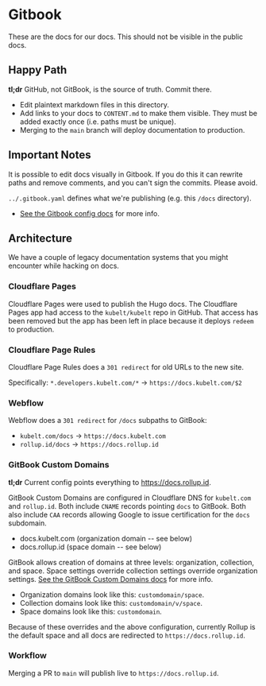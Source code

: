 # Gitbook

These are the docs for our docs. This should not be visible in the public docs.

## Happy Path

**tl;dr** GitHub, not GitBook, is the source of truth. Commit there.

- Edit plaintext markdown files in this directory.
- Add links to your docs to `CONTENT.md` to make them visible. They must be
  added exactly once (i.e. paths must be unique).
- Merging to the `main` branch will deploy documentation to production.

## Important Notes

It is possible to edit docs visually in Gitbook. If you do this it can rewrite
paths and remove comments, and you can't sign the commits. Please avoid.

`../.gitbook.yaml` defines what we're publishing (e.g. this `/docs` directory).

- [See the Gitbook config docs](https://docs.gitbook.com/getting-started/git-sync/content-configuration#.gitbook.yaml-2) for more info.

## Architecture

We have a couple of legacy documentation systems that you might encounter while
hacking on docs.

### Cloudflare Pages

Cloudflare Pages were used to publish the Hugo docs. The Cloudflare Pages app
had access to the `kubelt/kubelt` repo in GitHub. That access has been removed
but the app has been left in place because it deploys `redeem` to production.

### Cloudflare Page Rules

Cloudflare Page Rules does a `301 redirect` for old URLs to the new site.

Specifically: `*.developers.kubelt.com/*` -> `https://docs.kubelt.com/$2`

### Webflow

Webflow does a `301 redirect` for `/docs` subpaths to GitBook:

- `kubelt.com/docs` -> `https://docs.kubelt.com`
- `rollup.id/docs` -> `https://docs.rollup.id`

### GitBook Custom Domains

**tl;dr** Current config points everything to https://docs.rollup.id.

GitBook Custom Domains are configured in Cloudflare DNS for `kubelt.com` and
`rollup.id`. Both include `CNAME` records pointing `docs` to GitBook. Both
also include `CAA` records allowing Google to issue certification for the `docs`
subdomain.

- docs.kubelt.com (organization domain -- see below)
- docs.rollup.id (space domain -- see below)

GitBook allows creation of domains at three levels: organization, collection,
and space. Space settings override collection settings override organization
settings. [See the GitBook Custom Domains docs](https://docs.gitbook.com/advanced-guides/custom-domain/location) for more info.

- Organization domains look like this: `customdomain/space`.
- Collection domains look like this: `customdomain/v/space`.
- Space domains look like this: `customdomain`.

Because of these overrides and the above configuration, currently Rollup is the
default space and all docs are redirected to `https://docs.rollup.id`.

### Workflow

Merging a PR to `main` will publish live to `https://docs.rollup.id`.
